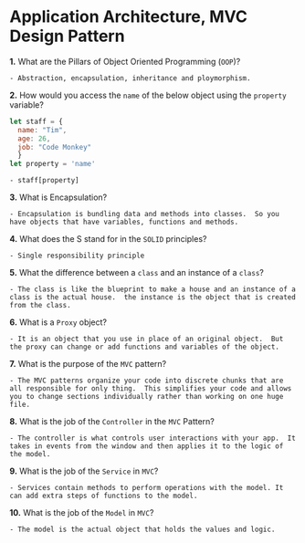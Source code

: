 # Application Architecture, MVC Design Pattern

**1.** What are the Pillars of Object Oriented Programming (`OOP`)?
<!-- enter you answer in the space below -->
```
- Abstraction, encapsulation, inheritance and ploymorphism.
```
**2.** How would you access the `name` of the below object using the `property` variable?
```js
let staff = {
  name: "Tim",
  age: 26,
  job: "Code Monkey"
  }
let property = 'name'
```
<!-- enter you answer in the space below -->
```
- staff[property]
```
**3.** What is Encapsulation?
<!-- enter you answer in the space below -->
```
- Encapsulation is bundling data and methods into classes.  So you have objects that have variables, functions and methods. 
```
**4.** What does the S stand for in the `SOLID` principles?
<!-- enter you answer in the space below -->
```
- Single responsibility principle
```
**5.** What the difference between a `class` and an instance of a `class`?
<!-- enter you answer in the space below -->
```
- The class is like the blueprint to make a house and an instance of a class is the actual house.  the instance is the object that is created from the class.
```
**6.** What is a `Proxy` object?
<!-- enter you answer in the space below -->
```
- It is an object that you use in place of an original object.  But the proxy can change or add functions and variables of the object. 
```

**7.** What is the purpose of the `MVC` pattern?
<!-- enter you answer in the space below -->
```
- The MVC patterns organize your code into discrete chunks that are all responsible for only thing.  This simplifies your code and allows you to change sections individually rather than working on one huge file.
```
**8.** What is the job of the `Controller` in the `MVC` Pattern?
<!-- enter you answer in the space below -->
```
- The controller is what controls user interactions with your app.  It takes in events from the window and then applies it to the logic of the model.
```

**9.** What is the job of the `Service` in `MVC`?
<!-- enter you answer in the space below -->
```
- Services contain methods to perform operations with the model. It can add extra steps of functions to the model. 
```
**10.** What is the job of the `Model` in `MVC`?
<!-- enter you answer in the space below -->
```
- The model is the actual object that holds the values and logic.
```
